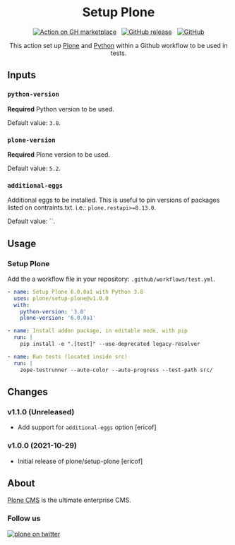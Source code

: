 <div align="center">

# Setup Plone

[![Action on GH marketplace][marketplace badge]][marketplace] &nbsp;
[![GitHub release][release badge]][latest release] &nbsp;
[![GitHub][LICENSE badge]][LICENSE]

This action set up [Plone](https://plone.org "Plone CMS") and [Python](https://python.org "Python") within a Github workflow to be used in tests.

</div>

## Inputs

### `python-version`

**Required** Python version to be used.

Default value: `3.8`.

### `plone-version`

**Required** Plone version to be used.

Default value: `5.2`.

### `additional-eggs`

Additional eggs to be installed. This is useful to pin versions of packages listed on contraints.txt. i.e.: `plone.restapi>=8.13.0`.

Default value: ``.

## Usage

### Setup Plone

Add the a workflow file in your repository: `.github/workflows/test.yml`.

```yml
- name: Setup Plone 6.0.0a1 with Python 3.8
  uses: plone/setup-plone@v1.0.0
  with:
    python-version: '3.8'
    plone-version: '6.0.0a1'

- name: Install addon package, in editable mode, with pip
  run: |
    pip install -e ".[test]" --use-deprecated legacy-resolver

- name: Run tests (located inside src)
  run: |
    zope-testrunner --auto-color --auto-progress --test-path src/
```

## Changes

### v1.1.0 (Unreleased)

* Add support for `additional-eggs` option [ericof]

### v1.0.0 (2021-10-29)

* Initial release of plone/setup-plone [ericof]


## About

[Plone CMS](https://plone.org/ "Plone") is the ultimate enterprise CMS.

### Follow us

[![plone on twitter][twitter badge]][twitter]

[twitter badge]: https://img.shields.io/twitter/follow/plone.svg?style=social
[twitter]: https://twitter.com/intent/follow?screen_name=plone
[marketplace badge]: https://img.shields.io/badge/GitHub-Marketplace-lightblue.svg
[marketplace]: https://github.com/marketplace/actions/setup-plone
[LICENSE badge]: https://img.shields.io/github/license/plone/setup-plone.svg
[LICENSE]: https://github.com/plone/setup-plone/blob/master/LICENSE
[release badge]: https://img.shields.io/github/release/plone/setup-plone.svg
[latest release]: https://github.com/plone/setup-plone/releases/latest
[star badge]: https://img.shields.io/github/stars/plone/setup-plone.svg?style=social
[star]: https://github.com/plone/setup-plone
[gh profile]: https://github.com/plone
